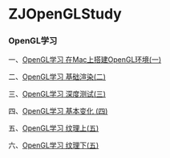 # ZJOpenGLStudy

### OpenGL学习

一、[OpenGL学习 在Mac上搭建OpenGL环境(一)](https://dzhijian.github.io/2018/02/05/15244567239248.html)

二、[OpenGL学习 基础渲染(二)](https://dzhijian.github.io/2018/02/07/15244572175577.html)

三、[OpenGL学习 深度测试(三)](https://dzhijian.github.io/2018/02/08/15244657893765.html)

四、[OpenGL学习 基本变化 (四)](https://dzhijian.github.io/2018/02/09/15244691153165.html)

五、[OpenGL学习 纹理上(五)](https://dzhijian.github.io/2018/02/11/15244707402194.html)

六、[OpenGL学习 纹理下(五)](https://dzhijian.github.io/2018/02/15/OpenGL%20纹理下（六）.html)


